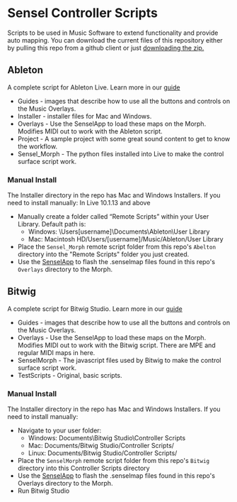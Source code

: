 # Sensel Controller Scripts

Scripts to be used in Music Software to extend functionality and provide auto mapping. You can download the current files of this repository either by pulling this repo from a github client or just [downloading the zip.](https://github.com/sensel/sensel-controller-scripts/archive/master.zip)

## Ableton
A complete script for Ableton Live. Learn more in our [guide](http://guide.sensel.com/morph_software/#ableton-live-control-surface)

* Guides - images that describe how to use all the buttons and controls on the Music Overlays.
* Installer - installer files for Mac and Windows.
* Overlays - Use the SenselApp to load these maps on the Morph. Modifies MIDI out to work with the Ableton script.
* Project - A sample project with some great sound content to get to know the workflow.
* Sensel_Morph - The python files installed into Live to make the control surface script work.

### Manual Install
The Installer directory in the repo has Mac and Windows Installers. If you need to install manually:
In Live 10.1.13 and above
* Manually create a folder called “Remote Scripts” within your User Library. Default path is:
  * Windows: \Users\[username]\Documents\Ableton\User Library
  * Mac: Macintosh HD/Users/[username]/Music/Ableton/User Library
* Place the `Sensel_Morph` remote script folder from this repo's `Abelton` directory into the "Remote Scripts" folder you just created.
* Use the [SenselApp](https://sensel.com/pages/support/#downloads) to flash the .senselmap files found in this repo's `Overlays` directory to the Morph.

## Bitwig
A complete script for Bitwig Studio. Learn more in our [guide](http://guide.sensel.com/morph_software/#bitwig-studio-control-surface)

* Guides - images that describe how to use all the buttons and controls on the Music Overlays.
* Overlays - Use the SenselApp to load these maps on the Morph. Modifies MIDI out to work with the Bitwig script. There are MPE and regular MIDI maps in here.
* SenselMorph - The javascript files used by Bitwig to make the control surface script work.
* TestScripts - Original, basic scripts.

### Manual Install
The Installer directory in the repo has Mac and Windows Installers. If you need to install manually:
* Navigate to your user folder: 
  * Windows: Documents\Bitwig Studio\Controller Scripts
  * Mac: Documents/Bitwig Studio/Controller Scripts/
  * Linux: Documents/Bitwig Studio/Controller Scripts/
* Place the `SenselMorph` remote script folder from this repo's `Bitwig` directory into this Controller Scripts directory
* Use the [SenselApp](https://sensel.com/pages/support/#downloads) to flash the .senselmap files found in this repo's Overlays directory to the Morph.
* Run Bitwig Studio
